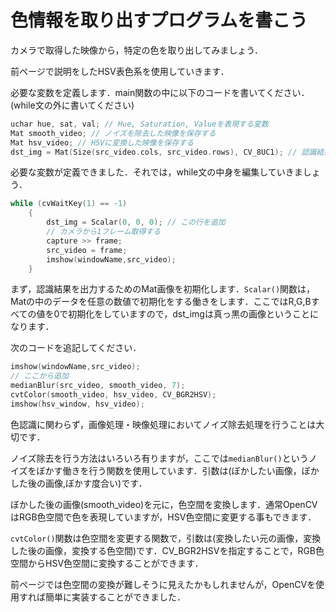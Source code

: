 # 色情報を取り出すプログラムを書こう

カメラで取得した映像から，特定の色を取り出してみましょう．

前ページで説明をしたHSV表色系を使用していきます．

必要な変数を定義します．main関数の中に以下のコードを書いてください．(while文の外に書いてください)

```C++
uchar hue, sat, val; // Hue, Saturation, Valueを表現する変数
Mat smooth_video; // ノイズを除去した映像を保存する
Mat hsv_video; // HSVに変換した映像を保存する
dst_img = Mat(Size(src_video.cols, src_video.rows), CV_8UC1); // 認識結果を表示する
```

必要な変数が定義できました．それでは，while文の中身を編集していきましょう．

```C++
while (cvWaitKey(1) == -1)
	{
		dst_img = Scalar(0, 0, 0); // この行を追加
		// カメラから1フレーム取得する
		capture >> frame;
		src_video = frame;
		imshow(windowName,src_video);
	}
```

まず，認識結果を出力するためのMat画像を初期化します．`Scalar()`関数は，Matの中のデータを任意の数値で初期化をする働きをします．ここではR,G,Bすべての値を0で初期化をしていますので，dst_imgは真っ黒の画像ということになります．

次のコードを追記してください．

```C++
imshow(windowName,src_video);
// ここから追加
medianBlur(src_video, smooth_video, 7);
cvtColor(smooth_video, hsv_video, CV_BGR2HSV);
imshow(hsv_window, hsv_video);
```

色認識に関わらず，画像処理・映像処理においてノイズ除去処理を行うことは大切です．

ノイズ除去を行う方法はいろいろ有りますが，ここでは`medianBlur()`というノイズをぼかす働きを行う関数を使用しています．引数は(ぼかしたい画像，ぼかした後の画像,ぼかす度合い)です．

ぼかした後の画像(smooth_video)を元に，色空間を変換します．通常OpenCVはRGB色空間で色を表現していますが，HSV色空間に変更する事もできます．

`cvtColor()`関数は色空間を変更する関数で，引数は(変換したい元の画像，変換した後の画像，変換する色空間)です．CV_BGR2HSVを指定することで，RGB色空間からHSV色空間に変換することができます．

前ページでは色空間の変換が難しそうに見えたかもしれませんが，OpenCVを使用すれば簡単に実装することができました．